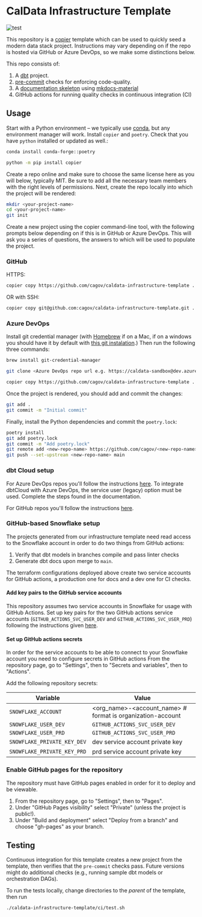 # CalData Infrastructure Template

![test](https://github.com/cagov/caldata-infrastructure-template/actions/workflows/test.yml/badge.svg?branch=main)

This repository is a [copier](https://copier.readthedocs.io/en/stable/) template
which can be used to quickly seed a modern data stack project. Instructions may vary depending
on if the repo is hosted via GitHub or Azure DevOps, so we make some distinctions below.

This repo consists of:

1. A [dbt](https://docs.getdbt.com/) project.
1. [pre-commit](https://pre-commit.com/) checks for enforcing code-quality.
1. A [documentation skeleton](https://cagov.github.io/caldata-infrastructure-template) using [mkdocs-material](https://squidfunk.github.io/mkdocs-material/)
1. GitHub actions for running quality checks in continuous integration (CI)

## Usage

Start with a Python environment – we typically use [conda](https://docs.anaconda.com/anaconda/install/), but any environment manager will work. Install `copier` and `poetry`. Check that you have `python` installed or updated as well.:

```bash
conda install conda-forge::poetry

python -m pip install copier
```

Create a repo online and make sure to choose the same license here as you will below, typically MIT. Be sure to add all the necessary team members with the right levels of permissions.
Next, create the repo locally into which the project will be rendered:

```bash
mkdir <your-project-name>
cd <your-project-name>
git init
```

Create a new project using the copier command-line tool, with the following prompts below depending on if this is in GitHub or Azure DevOps. This will ask you a series of questions, the answers to which will be used to populate the project.

### GitHub

HTTPS:

```bash
copier copy https://github.com/cagov/caldata-infrastructure-template .
```

OR with SSH:

```bash
copier copy git@github.com:cagov/caldata-infrastructure-template.git .
```

### Azure DevOps

Install git credential manager (with [Homebrew](https://brew.sh/) if on a Mac, if on a windows you should have it by default with [this git instalation](https://git-scm.com/downloads/win).) Then run the following three commands:

```bash
brew install git-credential-manager

git clone <Azure DevOps repo url e.g. https://caldata-sandbox@dev.azure.com/caldata-sandbox/mdsa-test/_git/mdsa-test>

copier copy https://github.com/cagov/caldata-infrastructure-template .
```

Once the project is rendered, you should add and commit the changes:

```bash
git add .
git commit -m "Initial commit"
```

Finally, install the Python dependencies and commit the `poetry.lock`:

```bash
poetry install
git add poetry.lock
git commit -m "Add poetry.lock"
git remote add <new-repo-name> https://github.com/cagov/<new-repo-name>
git push --set-upstream <new-repo-name> main
```

### dbt Cloud setup

For Azure DevOps repos you'll follow the instructions [here](https://docs.getdbt.com/docs/cloud/git/setup-azure#register-an-azure-ad-app).
To integrate dbtCloud with Azure DevOps, the service user (legacy) option must be used. Complete the steps found in the documentation.

For GitHub repos you'll follow the instructions [here](https://docs.getdbt.com/docs/cloud/git/connect-github).

### GitHub-based Snowflake setup

The projects generated from our infrastructure template need read access to the
Snowflake account in order to do two things from GitHub actions:

1. Verify that dbt models in branches compile and pass linter checks
1. Generate dbt docs upon merge to `main`.

The terraform configurations deployed above create two service accounts
for GitHub actions, a production one for docs and a dev one for CI checks.

#### Add key pairs to the GitHub service accounts

This repository assumes two service accounts in Snowflake for usage with GitHub Actions.
Set up key pairs for the two GitHub actions service accounts
(`GITHUB_ACTIONS_SVC_USER_DEV` and `GITHUB_ACTIONS_SVC_USER_PRD`) following the instructions given
[here](https://docs.snowflake.com/en/user-guide/key-pair-auth#configuring-key-pair-authentication).

#### Set up GitHub actions secrets

In order for the service accounts to be able to connect to your Snowflake account
you need to configure secrets in GitHub actions
From the repository page, go to "Settings", then to "Secrets and variables", then to "Actions".

Add the following repository secrets:

| Variable | Value |
|----------|-------|
| `SNOWFLAKE_ACCOUNT` | <org_name>-<account_name> # format is organization-account |
| `SNOWFLAKE_USER_DEV` | `GITHUB_ACTIONS_SVC_USER_DEV` |
| `SNOWFLAKE_USER_PRD` | `GITHUB_ACTIONS_SVC_USER_PRD` |
| `SNOWFLAKE_PRIVATE_KEY_DEV` | dev service account private key |
| `SNOWFLAKE_PRIVATE_KEY_PRD` | prd service account private key |

### Enable GitHub pages for the repository

The repository must have GitHub pages enabled in order for it to deploy and be viewable.

1. From the repository page, go to "Settings", then to "Pages".
1. Under "GitHub Pages visibility" select "Private" (unless the project is public!).
1. Under "Build and deployment" select "Deploy from a branch" and choose "gh-pages" as your branch.

## Testing

Continuous integration for this template creates a new project from the template,
then verifies that the `pre-commit` checks pass.
Future versions might do additional checks
(e.g., running sample dbt models or orchestration DAGs).

To run the tests locally, change directories to the *parent* of the template,
then run

```bash
./caldata-infrastructure-template/ci/test.sh
```

